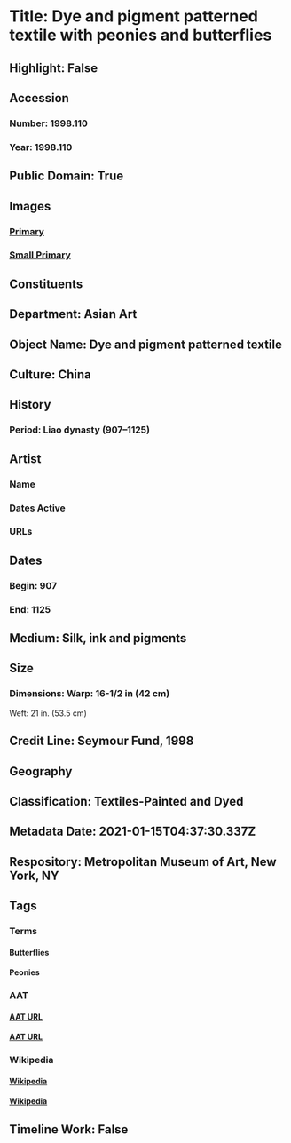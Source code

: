 # Title: Dye and pigment patterned textile with peonies and butterflies
## Highlight: False
## Accession
### Number: 1998.110
### Year: 1998.110
## Public Domain: True
## Images
### [Primary](https://images.metmuseum.org/CRDImages/as/original/1998_110.JPG)
### [Small Primary](https://images.metmuseum.org/CRDImages/as/web-large/1998_110.JPG)
## Constituents
## Department: Asian Art
## Object Name: Dye and pigment patterned textile
## Culture: China
## History
### Period: Liao dynasty (907–1125)
## Artist
### Name
### Dates Active
### URLs
## Dates
### Begin: 907
### End: 1125
## Medium: Silk, ink and pigments
## Size
### Dimensions: Warp: 16-1/2 in (42 cm)
Weft: 21 in. (53.5 cm)
## Credit Line: Seymour Fund, 1998
## Geography
## Classification: Textiles-Painted and Dyed
## Metadata Date: 2021-01-15T04:37:30.337Z
## Respository: Metropolitan Museum of Art, New York, NY
## Tags
### Terms
#### Butterflies
#### Peonies
### AAT
#### [AAT URL](http://vocab.getty.edu/page/aat/300417320)
#### [AAT URL](http://vocab.getty.edu/page/aat/300380052)
### Wikipedia
#### [Wikipedia]()
#### [Wikipedia]()
## Timeline Work: False